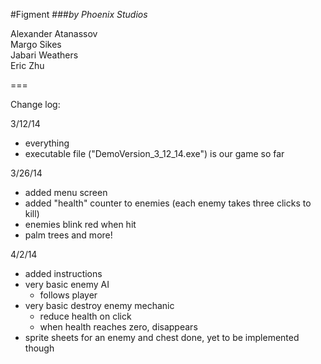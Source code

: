 #Figment
###_by Phoenix Studios_


Alexander Atanassov  
Margo Sikes  
Jabari Weathers  
Eric Zhu  

===

Change log:

3/12/14
- everything
- executable file ("DemoVersion_3_12_14.exe") is our game so far

3/26/14
- added menu screen
- added "health" counter to enemies (each enemy takes three clicks to kill)
- enemies blink red when hit
- palm trees and more!


4/2/14
- added instructions
- very basic enemy AI
  - follows player
- very basic destroy enemy mechanic
  - reduce health on click
  - when health reaches zero, disappears
- sprite sheets for an enemy and chest done, yet to be implemented though